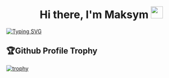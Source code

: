 <h1 align="center">Hi there, I'm Maksym
<img src="https://github.com/blackcater/blackcater/raw/main/images/Hi.gif" height="32"/></h1>


[![Typing SVG](https://readme-typing-svg.demolab.com?font=Fira+Code&weight=500&size=22&duration=3000&pause=5&color=2702F3AE&center=true&multiline=true&width=800&height=60&lines=I+am+studying+for+Fullstack+developer.+;Student+of+GoIT+Academy)](https://git.io/typing-svg)

<div>
<h2 color="red">🏆Github Profile Trophy</h2>

[![trophy](https://github-profile-trophy.vercel.app/?username=MaksymBora)](https://github.com/ryo-ma/github-profile-trophy)
</div>
